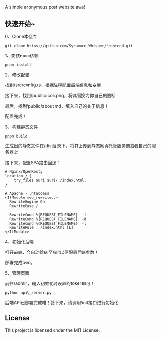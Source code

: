 A simple anonymous post website awa!



## 快速开始~



0、Clone本仓库



`git clone https://github.com/Sycamore-Whisper/frontend.git`



1、安装node依赖



`pnpm install`



2、修改配置



找到/src/config.ts，根据注释配置后端信息和变量



接下来，找到/public/icon.png，将其替换为你自己的图标



最后，找到/public/about.md，填入自己的关于信息！



配置完成！



3、构建静态文件



`pnpm build`



生成出的静态文件在/dist目录下，将其上传到静态网页托管服务商或者自己的服务器上



接下来，配置SPA路由回退：

```nginx
# Nginx/OpenResty
location / {
    try_files $uri $uri/ /index.html;
}
```



```nginx
# Apache - .htaccess
<IfModule mod_rewrite.c>
  RewriteEngine On
  RewriteBase /
  
  RewriteCond %{REQUEST_FILENAME} !-f
  RewriteCond %{REQUEST_FILENAME} !-d
  RewriteCond %{REQUEST_FILENAME} !-l
  RewriteRule . /index.html [L]
</IfModule>
```



4、初始化后端



打开前端，会自动跳转至/init以便配置后端参数！



部署完成owo。


5、管理页面


前往/admin，输入初始化时设置的token即可！


`python api\_server.py`



后端API已部署完成喵！接下来，请调用/init接口进行初始化

## License



This project is licensed under the MIT License.
